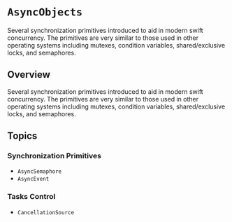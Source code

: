 # ``AsyncObjects``

Several synchronization primitives introduced to aid in modern swift concurrency. The primitives are very similar to those used in other operating systems including mutexes, condition variables, shared/exclusive locks, and semaphores.

## Overview

Several synchronization primitives introduced to aid in modern swift concurrency. The primitives are very similar to those used in other operating systems including mutexes, condition variables, shared/exclusive locks, and semaphores.

## Topics

### Synchronization Primitives

- ``AsyncSemaphore``
- ``AsyncEvent``

### Tasks Control

- ``CancellationSource``

